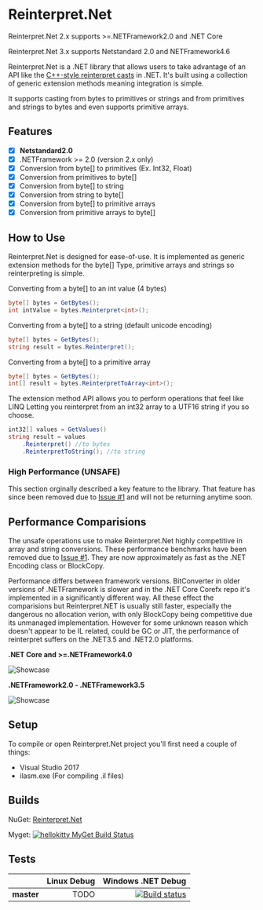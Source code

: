 # Reinterpret.Net

Reinterpret.Net 2.x supports >=.NETFramework2.0 and .NET Core

Reinterpret.Net 3.x supports Netstandard 2.0 and NETFramework4.6

Reinterpret.Net is a .NET library that allows users to take advantage of an API like the [C++-style reinterpret casts](http://en.cppreference.com/w/cpp/language/reinterpret_cast) in .NET. It's built using a collection of generic extension methods meaning integration is simple.

It supports casting from bytes to primitives or strings and from primitives and strings to bytes and even supports primitive arrays.

## Features
- [x] **Netstandard2.0**
- [x] .NETFramework >= 2.0 (version 2.x only)
- [x] Conversion from byte\[\] to primitives (Ex. Int32, Float)
- [x] Conversion from primitives to byte\[\]
- [x] Conversion from byte\[\] to string
- [x] Conversion from string to byte\[\]
- [x] Conversion from byte\[\] to primitive arrays
- [x] Conversion from primitive arrays to byte\[\]

## How to Use

Reinterpret.Net is designed for ease-of-use. It is implemented as generic extension methods for the byte\[\] Type, primitive arrays and strings so reinterpreting is simple.

Converting from a byte\[\] to an int value (4 bytes)
```csharp
byte[] bytes = GetBytes();
int intValue = bytes.Reinterpret<int>();
```

Converting from a byte\[\] to a string (default unicode encoding)
```csharp
byte[] bytes = GetBytes();
string result = bytes.Reinterpret();
```

Converting from a byte\[\] to a primitive array
```csharp
byte[] bytes = GetBytes();
int[] result = bytes.ReinterpretToArray<int>();
```

The extension method API allows you to perform operations that feel like LINQ
Letting you reinterpret from an int32 array to a UTF16 string if you so choose.
```csharp
int32[] values = GetValues()
string result = values
    .Reinterpret() //to bytes
    .ReinterpretToString(); //to string
```
### High Performance (UNSAFE)

This section orginally described a key feature to the library. That feature has since been removed due to [Issue #1](https://github.com/HelloKitty/Reinterpret.Net/issues/1) and will not be returning anytime soon.

## Performance Comparisions

The unsafe operations use to make Reinterpret.Net highly competitive in array and string conversions. These performance benchmarks have been removed due to [Issue #1](https://github.com/HelloKitty/Reinterpret.Net/issues/1). They are now approximately as fast as the .NET Encoding class or BlockCopy.

Performance differs between framework versions. BitConverter in older versions of .NETFramework is slower and in the .NET Core Corefx repo it's implemented in a significantly different way. All these effect the comparisions but Reinterpret.NET is usually still faster, especially the dangerous no allocation verion, with only BlockCopy being competitive due its unmanaged implementation. However for some unknown reason which doesn't appear to be IL related, could be GC or JIT, the performance of reinterpret suffers on the .NET3.5 and .NET2.0 platforms.

**.NET Core and >=.NETFramework4.0**

![Showcase](https://i.imgur.com/U97V9Vr.png "Perf")

**.NETFramework2.0 - .NETFramework3.5**

![Showcase](https://i.imgur.com/Cz8AWG1.png "Perf")

## Setup

To compile or open Reinterpret.Net project you'll first need a couple of things:

* Visual Studio 2017
* ilasm.exe (For compiling .il files)

## Builds

NuGet: [Reinterpret.Net](https://www.nuget.org/packages/Reinterpret.Net/)

Myget: [![hellokitty MyGet Build Status](https://www.myget.org/BuildSource/Badge/hellokitty?identifier=ae62f610-d20e-43d6-b0de-23563c551b75)](https://www.myget.org/)

## Tests

|    | Linux Debug | Windows .NET Debug |
|:---|----------------:|------------------:|
|**master**| TODO | [![Build status](https://ci.appveyor.com/api/projects/status/cmwpfv2n91oxq5jn/branch/master?svg=true)](https://ci.appveyor.com/project/HelloKitty/reinterpret-net/branch/master) |
